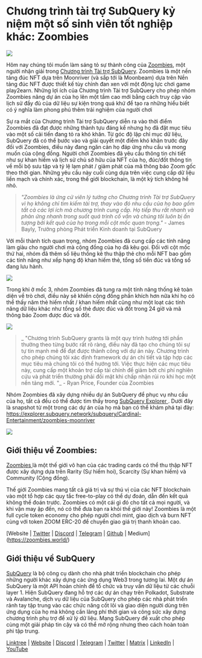 # Chương trình tài trợ SubQuery kỷ niệm một số sinh viên tốt nghiệp khác: Zoombies

![](https://miro.medium.com/max/1400/0*rUE_RaWbXXGuiIh7)

Hôm nay chúng tôi muốn làm sáng tỏ sự thành công của [Zoombies](https://zoombies.world/), một người nhận giải trong [Chương trình Tài trợ SubQuery](https://subquery.network/grants). Zoombies là một nền tảng đúc NFT dựa trên Moonriver (và sắp tới là Moonbeam) dựa trên Nền tảng đúc NFT được thiết kế tùy chỉnh đan xen với một động lực chơi game play2earn. Những lợi ích của Chương trình Tài trợ SubQuery cho phép nhóm Zoombies nâng dự án của họ lên một tầm cao mới bằng cách truy cập vào lịch sử đầy đủ của dữ liệu sự kiện trong quá khứ để tạo ra những hiểu biết có ý nghĩa làm phong phú thêm trải nghiệm của người chơi

Sự ra mắt của Chương trình Tài trợ SubQuery diễn ra vào thời điểm Zoombies đã đạt được những thành tựu đáng kể nhưng họ đã đặt mục tiêu vào một số cải tiến đang tỏ ra khó khăn. Từ góc độ lập chỉ mục dữ liệu, SubQuery đã có thể bước vào và giải quyết một điểm khó khăn trước đây đối với Zoombies, điều này đang ngăn cản họ đáp ứng nhu cầu và mong muốn của cộng đồng. Người chơi Zoombies đã yêu cầu thông tin chi tiết như sự khan hiếm và lịch sử chủ sở hữu của NFT của họ, đúc/đốt thông tin về mỗi bộ sưu tập và tỷ lệ lạm phát / giảm phát của mã thông báo Zoom gốc theo thời gian. Những yêu cầu này cuối cùng dựa trên việc cung cấp dữ liệu liền mạch và chính xác, trong thế giới blockchain, là một kỳ tích không hề nhỏ.

> _"Zoombies là ứng cử viên lý tưởng cho Chương trình Tài trợ SubQuery vì họ không chỉ tìm kiếm tài trợ, thay vào đó nhu cầu của họ bao gồm tất cả các lợi ích mà chương trình cung cấp. Họ tiếp thu rất nhanh và phản ứng nhanh trong suốt quá trình cố vấn và chúng tôi luôn bị ấn tượng bởi kết quả của họ trong mỗi cột mốc quan trọng."_ - James Bayly, Trưởng phòng Phát triển Kinh doanh tại SubQuery

Với mỗi thành tích quan trọng, nhóm Zoombies đã cung cấp các tính năng làm giàu cho người chơi mà cộng đồng của họ đã kêu gọi. Đối với cột mốc thứ hai, nhóm đã thêm số liệu thống kê thu thập thẻ cho mỗi NFT bao gồm các tính năng như xếp hạng độ khan hiếm thẻ, tổng số tiền đúc và tổng số đang lưu hành.

![](https://miro.medium.com/max/1400/0*RGcTyDIFjs7jx01l)

Trong khi ở mốc 3, nhóm Zoombies đã tung ra một tính năng thống kê toàn diện về trò chơi, điều này sẽ khiến cộng đồng phấn khích hơn nữa khi họ có thể thấy năm thẻ hiếm nhất / khan hiếm nhất cũng như một loạt các tính năng dữ liệu khác như tổng số thẻ được đúc và đốt trong 24 giờ và mã thông báo Zoom được đúc và đốt.

![](https://miro.medium.com/max/1400/0*YAKV89Cm32FN7iuz)

> _ "Chương trình SubQuery grants là một quy trình hướng tới phần thưởng theo từng bước rất rõ ràng, điều này đã tạo cho chúng tôi sự tự tin mạnh mẽ để đạt được thành công với dự án này. Chương trình cho phép chúng tôi xác định framework dự án chi tiết và tập hợp các mục tiêu mà chúng tôi có thể hướng tới. Việc thực hiện các mục tiêu này, cung cấp một khoản trợ cấp tài chính để giảm bớt chi phí nghiên cứu và phát triển thường phải đối mặt khi chấp nhận rủi ro khi học một nền tảng mới. "_ - Ryan Price, Founder của Zoombies

Nhóm Zoombies đã xây dựng nhiều dự án SubQuery để phục vụ nhu cầu của họ, tất cả đều có thể được tìm thấy trong [ SubQuery Explorer ](https://explorer.subquery.network/). Dưới đây là snapshot từ một trong các dự án của họ mà bạn có thể khám phá tại đây: https://explorer.subquery.network/subquery/Cardinal-Entertainment/zoombies-moonriver

![](https://miro.medium.com/max/1400/0*lsHf8XDePdsyYFN9)

## Giới thiệu về Zoombies:

[ Zoombies ](https://zoombies.world/) là một thế giới vô hạn của các trading cards có thể thu thập NFT được xây dựng dựa trên Rarity (Sự hiếm hoi), Scarcity (Sự khan hiếm) và Community (Cộng đồng).

Thế giới Zoombies mang tất cả giá trị và sự thú vị của các NFT blockchain vào một tổ hợp các quy tắc free-to-play có thể dự đoán, dẫn đến kết quả không thể đoán trước. Zoombies có một cái gì đó cho tất cả mọi người, và khi vận may ập đến, nó có thể đưa bạn ra khỏi thế giới này! Zoombies là một full cycle token economy cho phép người chơi mint, giao dịch và burn NFT cùng với token ZOOM ERC-20 để chuyển giao giá trị thanh khoản cao.

[Website | [Twitter](https://twitter.com/CryptozNFT) | [Discord](https://discord.gg/eDXvJKUZgQ) | [Telegram](https://t.me/zoombiesnews) | [Github](https://cryptoz-cards.medium.com/) | Medium](https://zoombies.world/)

## Giới thiệu về SubQuery

[SubQuery](https://subquery.network/) là bộ công cụ dành cho nhà phát triển blockchain cho phép những người khác xây dựng các ứng dụng Web3 trong tương lai. Một dự án SubQuery là một API hoàn chỉnh để tổ chức và truy vấn dữ liệu từ các chuỗi layer 1. Hiện SubQuery đang hỗ trợ các dự án chạy trên Polkadot, Substrate và Avalanche, dịch vụ dữ liệu của SubQuery cho phép các nhà phát triển rảnh tay tập trung vào các chức năng cốt lõi và giao diện người dùng trên ứng dụng của họ mà không cần lãng phí thời gian và công sức xây dựng chương trình phụ trợ để xử lý dữ liệu. Mạng SubQuery đề xuất cho phép cùng một giải pháp tin cậy và có thể mở rộng nhưng theo cách hoàn toàn phi tập trung.

[Linktree](https://linktr.ee/subquerynetwork) | [Website](https://subquery.network/) | [Discord](https://discord.com/invite/78zg8aBSMG) | [Telegram](https://t.me/subquerynetwork) | [Twitter](https://twitter.com/subquerynetwork) | [Matrix](https://matrix.to/#/#subquery:matrix.org) | [LinkedIn](https://www.linkedin.com/company/subquery) | [YouTube](https://www.youtube.com/channel/UCi1a6NUUjegcLHDFLr7CqLw)
